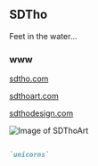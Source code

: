 ## SDTho

Feet in the water...

### www



[sdtho.com](https://www.sdtho.com/)

[sdthoart.com](https://www.sdthoart.com/)

[sdthodesign.com](https://www.sdthodesign.com/)



![Image of SDThoArt](https://sdthodesign.com/images/art/SDTho_Art_deePin_Thumb.jpg)


```markdown

`unicorns`

```
